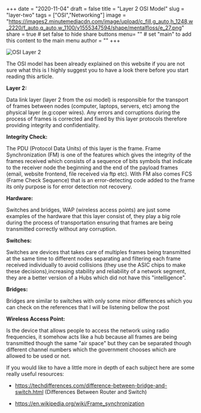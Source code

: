 +++
date = "2020-11-04"
draft = false
title = "Layer 2 OSI Model"
slug = "layer-two"
tags = ["OSI","Networking"]
image = "https://images2.minutemediacdn.com/image/upload/c_fill,g_auto,h_1248,w_2220/f_auto,q_auto,w_1100/v1555347594/shape/mentalfloss/e_27.png"
share = true	# set false to hide share buttons
menu= ""		# set "main" to add this content to the main menu
author = ""
+++

![OSI Layer 2](https://images2.minutemediacdn.com/image/upload/c_fill,g_auto,h_1248,w_2220/f_auto,q_auto,w_1100/v1555347594/shape/mentalfloss/e_27.png)

The OSI model has been already explained on this website if you are not sure what this is I highly suggest you to have a look there before you start reading this article.

**Layer 2:**

Data link layer (layer 2 from the osi model) is responsible for the transport of frames between nodes (computer, laptops, servers, etc) among the physical layer (e.g:coper wires). Any errors and corruptions during the process of frames is corrected and fixed by this layer protocols therefore providing integrity and confidentiality.

**Integrity Check:**

The PDU (Protocol Data Units) of this layer is the frame. Frame Synchronization (FM) is one of the features which gives the integrity of the frames received which consists of a sequence of bits symbols that indicate to the receiver node the beginning and the end of the payload frames (email, website frontend, file received via ftp etc). With FM also comes FCS (Frame Check Sequence) that is an error-detecting code added to the frame its only purpose is for error detection not recovery.

**Hardware:**

Switches and bridges, WAP (wireless access points) are just some examples of the hardware that this layer consist of, they play a big role during the process of transportation ensuring that frames are being transmitted correctly without any corruption.

**Switches:**

Switches are devices that takes care of multiples frames being transmitted at the same time to different nodes separating and filtering each frame received individually to avoid collisions (they use the ASIC chips to make these decisions),increasing stability and reliability of a network segment, they are a better version of a Hubs which did not have this "intelligence".

**Bridges:**

Bridges are similar to switches with only some minor differences which you can check on the references that I will be listening bellow the post

**Wireless Access Point:**

Is the device that allows people to access the network using radio frequencies, it somehow acts like a hub because all frames are being transmitted though the same "air space" but they can be separated though different channel numbers which the government chooses which are allowed to be used or not.

If you would like to have a little more in depth of each subject here are some really useful resources:

- https://techdifferences.com/difference-between-bridge-and-switch.html (Differences Between Router and Switch)

- https://en.wikipedia.org/wiki/Frame_synchronization
